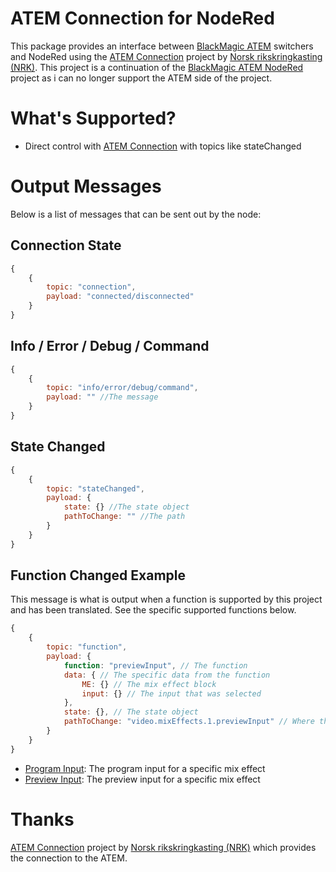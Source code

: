 # ATEM Connection for NodeRed
This package provides an interface between [BlackMagic ATEM](Blackmagic) switchers and NodeRed using the [ATEM Connection](https://github.com/nrkno/sofie-atem-connection) project by [Norsk rikskringkasting (NRK)](https://github.com/nrkno). This project is a continuation of the [BlackMagic ATEM NodeRed](https://github.com/haydendonald/blackmagic-atem-nodered) project as i can no longer support the ATEM side of the project.


# What's Supported?
* Direct control with [ATEM Connection](https://github.com/nrkno/sofie-atem-connection) with topics like stateChanged

# Output Messages
Below is a list of messages that can be sent out by the node:

## Connection State

```javascript
{
    {
        topic: "connection",
        payload: "connected/disconnected"
    }
}
```

## Info / Error / Debug / Command

```javascript
{
    {
        topic: "info/error/debug/command",
        payload: "" //The message
    }
}
```

## State Changed

```javascript
{
    {
        topic: "stateChanged",
        payload: {
            state: {} //The state object
            pathToChange: "" //The path
        }
    }
}


```

## Function Changed Example
This message is what is output when a function is supported by this project and has been translated. See the specific supported functions below.
```javascript
{
    {
        topic: "function",
        payload: {
            function: "previewInput", // The function
            data: { // The specific data from the function
                ME: {} // The mix effect block
                input: {} // The input that was selected
            }, 
            state: {}, // The state object
            pathToChange: "video.mixEffects.1.previewInput" // Where the change came from specifically
        }
    }
}
```
* [Program Input](): The program input for a specific mix effect 
* [Preview Input](): The preview input for a specific mix effect 



# Thanks
[ATEM Connection](https://github.com/nrkno/sofie-atem-connection) project by [Norsk rikskringkasting (NRK)](https://github.com/nrkno) which provides the connection to the ATEM.